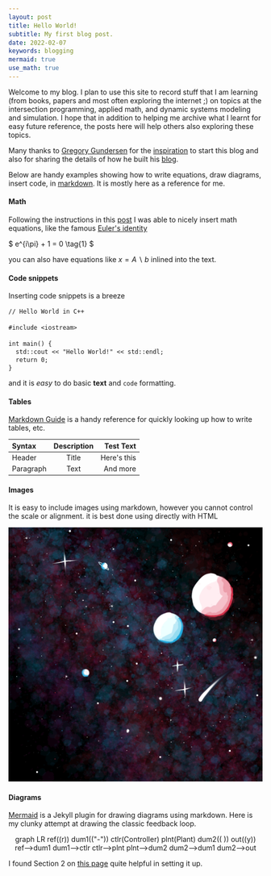 ```yaml
---
layout: post
title: Hello World!
subtitle: My first blog post.
date: 2022-02-07
keywords: blogging
mermaid: true
use_math: true
---
```


Welcome to my blog. I plan to use this site to record stuff that I am learning (from books, papers and most often exploring the internet ;) on topics at the intersection programming, applied math, and dynamic systems modeling and simulation. I hope that in addition to helping me archive what I learnt for easy future reference, the posts here will help others also exploring these topics.

Many thanks to [Gregory Gundersen](https://gregorygundersen.com/) for the [inspiration](https://gregorygundersen.com/blog/2020/01/12/why-research-blog/) to start this blog and also for sharing the details of how he built his [blog](https://gregorygundersen.com/blog/2020/06/21/blog-theme/).

Below are handy examples showing how to write equations, draw diagrams, insert code, in [markdown](https://www.markdownguide.org/tools/jekyll/). It is mostly here as a reference for me.

#### Math

Following the instructions in this [post](https://benlansdell.github.io/computing/mathjax/) I was able to nicely insert math equations, like the famous [Euler's identity](https://en.wikipedia.org/wiki/Euler's_identity)

$
e^{i\pi} + 1 = 0 \tag{1}
$

you can also have equations like $x = A\backslash b$ inlined into the text.

#### Code snippets

Inserting code snippets is a breeze

```
// Hello World in C++

#include <iostream>

int main() {
  std::cout << "Hello World!" << std::endl;
  return 0;
}
```

and it is *easy* to do basic **text** and `code` formatting.

#### Tables

[Markdown Guide](https://www.markdownguide.org/tools/jekyll/) is a handy reference for quickly looking up how to write tables, etc.

| Syntax      | Description | Test Text     |
| :---        |    :----:   |          ---: |
| Header      | Title       | Here's this   |
| Paragraph   | Text        | And more      |

#### Images

It is easy to include images using markdown, however you cannot control the scale or alignment. it is best done using directly with HTML

<p align="center">
  <img src="/images/SpaceByRadhika.png">
</p>

#### Diagrams

[Mermaid](https://github.com/jasonbellamy/jekyll-mermaid) is a Jekyll plugin for drawing diagrams using markdown. Here is my clunky attempt at drawing the classic feedback loop.
<div align=center class="mermaid">
graph LR
ref((r))
dum1(("-"))
ctlr(Controller)
plnt(Plant)
dum2(( ))
out((y))
ref-->dum1
dum1-->ctlr
ctlr-->plnt
plnt-->dum2
dum2-->dum1
dum2-->out
</div>

I found Section 2 on [this page](https://jojozhuang.github.io/tutorial/jekyll-diagram-with-mermaid/) quite helpful in setting it up.

